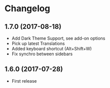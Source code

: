 # Changelog

## 1.7.0 (2017-08-18)

* Add Dark Theme Support, see add-on options
* Pick up latest Translations
* Added keyboard shortcut (Alt+Shift+W)
* Fix synchro between sidebars

## 1.6.0 (2017-07-28)

* First release
